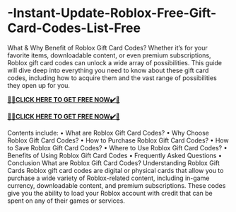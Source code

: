 # -Instant-Update-Roblox-Free-Gift-Card-Codes-List-Free

What & Why Benefit of Roblox Gift Card Codes?
Whether it’s for your favorite items, downloadable content, or even premium subscriptions, Roblox gift card codes can unlock a wide array of possibilities. This guide will dive deep into everything you need to know about these gift card codes, including how to acquire them and the vast range of possibilities they open up for you.

**[🎁🎁CLICK HERE TO GET FREE NOW✔️🎁](https://rewardscraft.com/roblox-gift-card-codes)**

**[🎁🎁CLICK HERE TO GET FREE NOW✔️🎁](https://rewardscraft.com/roblox-gift-card-codes)**

Contents include:
• What are Roblox Gift Card Codes?
• Why Choose Roblox Gift Card Codes?
• How to Purchase Roblox Gift Card Codes?
• How to Save Roblox Gift Card Codes?
• Where to Use Roblox Gift Card Codes?
• Benefits of Using Roblox Gift Card Codes
• Frequently Asked Questions
• Conclusion
What are Roblox Gift Card Codes?
Understanding Roblox Gift Cards
Roblox gift card codes are digital or physical cards that allow you to purchase a wide variety of Roblox-related content, including in-game currency, downloadable content, and premium subscriptions. These codes give you the ability to load your Roblox account with credit that can be spent on any of their games or services.
